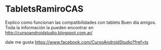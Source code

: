 # TabletsRamiroCAS
Explico como funcionan las compatibilidades con tablets
Buen día amigos. 
Toda la información la pueden encontrar en 
http://cursoandroidstudio.blogspot.com.ar/

dale me gusta
https://www.facebook.com/CursoAndroidStudio?fref=ts
